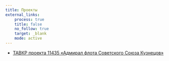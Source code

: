 ```yaml
---
title: Проекты
external_links:
    process: true
    title: false
    no_follow: true
    target: _blank
    mode: active
---
```


- [ТАВКР проекта 11435 «Адмирал флота Советского Союза Кузнецов»](11435-kuznetsov/)
